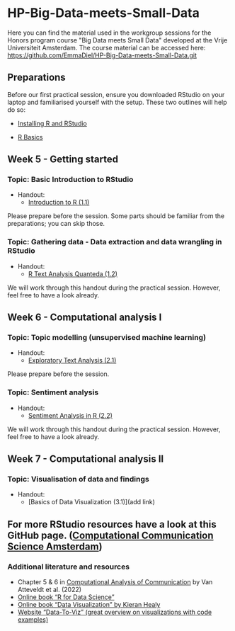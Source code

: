 # HP-Big-Data-meets-Small-Data

Here you can find the material used in the workgroup sessions for the Honors program course "Big Data meets Small Data" developed at the Vrije Universiteit Amsterdam. The course material can be accessed here: <https://github.com/EmmaDiel/HP-Big-Data-meets-Small-Data.git>

## Preparations

Before our first practical session, ensure you downloaded RStudio on your laptop and familiarised yourself with the setup. These two outlines will help do so:

* [Installing R and RStudio](https://github.com/EmmaDiel/HP-Big-Data-meets-Small-Data/blob/main/Preparation/R-basics---Installing-R.md)

* [R Basics](https://github.com/EmmaDiel/HP-Big-Data-meets-Small-Data/blob/main/Preparation/R-basics---Getting-started.md)


## Week 5 - Getting started

### Topic: Basic Introduction to RStudio
* Handout: 
  + [Introduction to R (1.1)](https://htmlpreview.github.io/?https://github.com/EmmaDiel/HP-Big-Data-meets-Small-Data/blob/main/tutorials/-1.1--Introduction-to-R.html)

Please prepare before the session. Some parts should be familiar from the preparations; you can skip those. 

### Topic: Gathering data - Data extraction and data wrangling in RStudio
* Handout: 
  + [R Text Analysis Quanteda (1.2)](https://github.com/EmmaDiel/HP-Big-Data-meets-Small-Data/blob/main/tutorials/-1.2--R-Text-Analysis-Quanteda.md)

We will work through this handout during the practical session. However, feel free to have a look already.

## Week 6 - Computational analysis I 

### Topic: Topic modelling (unsupervised machine learning)
* Handout: 
  + [Exploratory Text Analysis (2.1)](https://github.com/EmmaDiel/HP-Big-Data-meets-Small-Data/blob/main/tutorials/-2.1--Exploratory-Text-Analysis.md)

Please prepare before the session.

### Topic: Sentiment analysis 
* Handout: 
  + [Sentiment Analysis in R (2.2)](https://htmlpreview.github.io/?https://github.com/mzamani2/R_for_SMA/blob/master/tutorials/Tutorial%204%20-%2011%20May/Tutorial_4/sentiment_analysis_in_R.html)
  
We will work through this handout during the practical session. However, feel free to have a look already.

## Week 7 - Computational analysis II 

### Topic: Visualisation of data and findings
* Handout: 
  + [Basics of Data Visualization (3.1)](add link)
 

## For more RStudio resources have a look at this GitHub page. ([Computational Communication Science Amsterdam](https://github.com/ccs-amsterdam/r-course-material))

### Additional literature and resources 
* Chapter 5 & 6 in [Computational Analysis of Communication](https://cssbook.net) by Van Atteveldt et al. (2022)
* [Online book “R for Data Science”](https://r4ds.had.co.nz)
* [Online book “Data Visualization” by Kieran Healy](https://socviz.co)
* [Website “Data-To-Viz” (great overview on visualizations with code examples)](https://www.data-to-viz.com)
